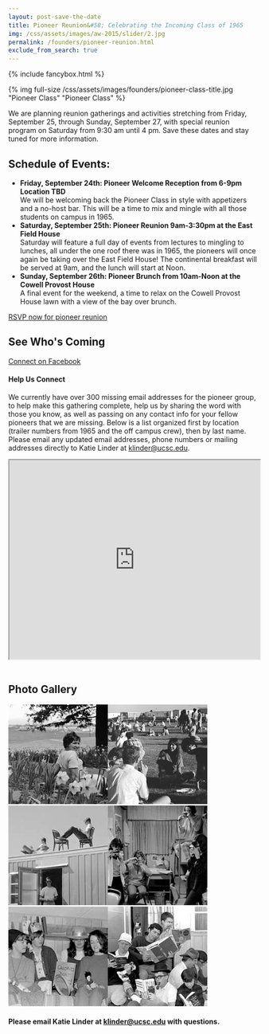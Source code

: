 ```yaml
---
layout: post-save-the-date
title: Pioneer Reunion&#58; Celebrating the Incoming Class of 1965
img: /css/assets/images/aw-2015/slider/2.jpg
permalink: /founders/pioneer-reunion.html
exclude_from_search: true
---
```


{% include fancybox.html %}

{% img full-size /css/assets/images/founders/pioneer-class-title.jpg "Pioneer Class" "Pioneer Class" %}

We are planning reunion gatherings and activities stretching from Friday, September 25, through Sunday, September 27, with special reunion program on Saturday from 9:30 am until 4 pm.  Save these dates and stay tuned for more information.

## Schedule of Events:

- **Friday, September 24th: Pioneer Welcome Reception from 6-9pm Location TBD** <br />
We will be welcoming back the Pioneer Class in style with appetizers and a no-host bar. This will be a time to mix and mingle with all those students on campus in 1965.
- **Saturday, September 25th: Pioneer Reunion 9am-3:30pm at the East Field House** <br />
Saturday will feature a full day of events from lectures to mingling to lunches, all under the one roof there was in 1965, the pioneers will once again be taking over the East Field House! The continental breakfast will be served at 9am, and the lunch will start at Noon.
- **Sunday, September 26th: Pioneer Brunch from 10am-Noon at the Cowell Provost House** <br />A final event for the weekend, a time to relax on the Cowell Provost House lawn with a view of the bay over brunch.


<a href="https://securelb.imodules.com/s/1069/index.aspx?sid=1069&gid=1&pgid=1945&cid=3633" class="full-width-button">RSVP now for pioneer reunion</a>

## See Who's Coming

[Connect on Facebook](https://www.facebook.com/groups/848465011856725/?notif_t=group_r2j_approved)

#### Help Us Connect

We currently have over 300 missing email addresses for the pioneer group, to help make this gathering complete, help us by sharing the word with those you know, as well as passing on any contact info for your fellow pioneers that we are missing. Below is a list organized first by location (trailer numbers from 1965 and the off campus crew), then by last name. Please email any updated email addresses, phone numbers or mailing addresses directly to Katie Linder at [klinder@ucsc.edu](mailto:klinder@ucsc.edu).

<iframe width="100%" height="400px" style="width:100%; max-height:400px; margin-bottom:1em;" src="https://docs.google.com/spreadsheets/d/1s623B6cEwdkUWzffO7Xu_2YLASD8LnoudTj_VsfiWNw/pubhtml?gid=0&amp;single=true&amp;widget=true&amp;headers=false"></iframe>

## Photo Gallery

<a href="/css/assets/images/founders/photos/1.jpg" class="fancybox fancy-thumb" title="Unidentified student in daffodil patch outside the Cowell College dining hall, with the housing trailers in the background"><img src="/css/assets/images/founders/photos/1-thumb.jpg" class="fancy-thumb" alt="Unidentified student in daffodil patch outside the Cowell College dining hall, with the housing trailers in the background"></a><a href="/css/assets/images/founders/photos/2.jpg" class="fancybox fancy-thumb" title="Spring Thing, May 11-14, 1967: students on the East Field, with the housing trailers in the background"><img src="/css/assets/images/founders/photos/2-thumb.jpg" class="fancy-thumb" alt="Spring Thing, May 11-14, 1967: students on the East Field, with the housing trailers in the background"></a><a href="/css/assets/images/founders/photos/3.jpg" class="fancybox fancy-thumb" title="Pioneer Class: residents of Bitter End trailer"><img src="/css/assets/images/founders/photos/3-thumb.jpg" class="fancy-thumb" alt="Pioneer Class: residents of Bitter End trailer"></a><a href="/css/assets/images/founders/photos/4.jpg" class="fancybox fancy-thumb" title="Pioneer Class: residents of unidentified trailer"><img src="/css/assets/images/founders/photos/4-thumb.jpg" class="fancy-thumb" alt="Pioneer Class: residents of unidentified trailer"></a><a href="/css/assets/images/founders/photos/5.jpg" class="fancybox fancy-thumb" title="EPioneer Class: residents of Parnassus trailer: Maxine Kaye, Flinn Moore, Kathy Murphy, Suzanne Shellaby, Lynne Barber, Carole Sandillo, unidentified"><img src="/css/assets/images/founders/photos/5-thumb.jpg" class="fancy-thumb" alt="Pioneer Class: residents of Parnassus trailer: Maxine Kaye, Flinn Moore, Kathy Murphy, Suzanne Shellaby, Lynne Barber, Carole Sandillo, unidentified"></a><a href="/css/assets/images/founders/photos/6.jpg" class="fancybox fancy-thumb" title="Pioneer Class: residents of the Fighting Cocks trailer"><img src="/css/assets/images/founders/photos/6-thumb.jpg" class="fancy-thumb" alt="Pioneer Class: residents of the Fighting Cocks trailer"></a>



#### Please email Katie Linder at [klinder@ucsc.edu](mailto:klinder@ucsc.edu) with questions.
